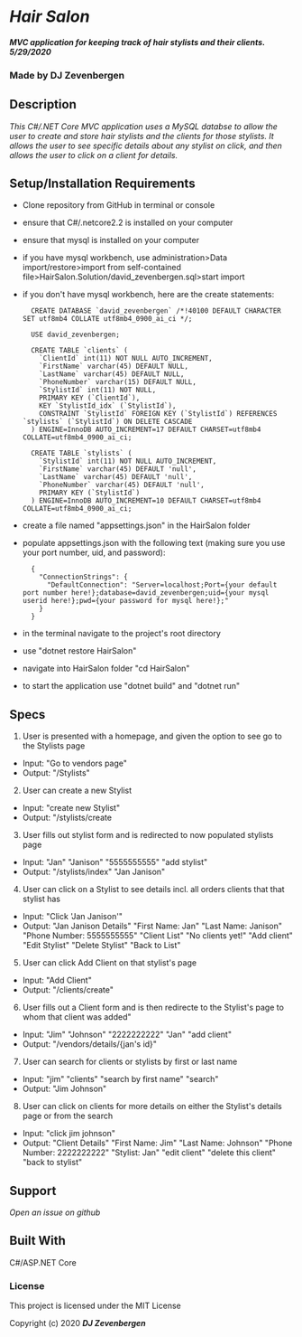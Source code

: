 # _Hair Salon_

#### _MVC application for keeping track of hair stylists and their clients. 5/29/2020_

### Made by DJ Zevenbergen


## Description
_This C#/.NET Core MVC application uses a MySQL databse to allow the user to create and store hair stylists and the clients for those stylists. It allows the user to see specific details about any stylist on click, and then allows the user to click on a client for details._


## Setup/Installation Requirements
* Clone repository from GitHub in terminal or console
* ensure that C#/.netcore2.2 is installed on your computer
* ensure that mysql is installed on your computer
* if you have mysql workbench, use administration>Data import/restore>import from self-contained file>HairSalon.Solution/david_zevenbergen.sql>start import
* if you don't have mysql workbench, here are the create statements:


        CREATE DATABASE `david_zevenbergen` /*!40100 DEFAULT CHARACTER SET utf8mb4 COLLATE utf8mb4_0900_ai_ci */;
        
        USE david_zevenbergen;
        
        CREATE TABLE `clients` (
          `ClientId` int(11) NOT NULL AUTO_INCREMENT,
          `FirstName` varchar(45) DEFAULT NULL,
          `LastName` varchar(45) DEFAULT NULL,
          `PhoneNumber` varchar(15) DEFAULT NULL,
          `StylistId` int(11) NOT NULL,
          PRIMARY KEY (`ClientId`),
          KEY `StylistId_idx` (`StylistId`),
          CONSTRAINT `StylistId` FOREIGN KEY (`StylistId`) REFERENCES `stylists` (`StylistId`) ON DELETE CASCADE
        ) ENGINE=InnoDB AUTO_INCREMENT=17 DEFAULT CHARSET=utf8mb4 COLLATE=utf8mb4_0900_ai_ci;

        CREATE TABLE `stylists` (
          `StylistId` int(11) NOT NULL AUTO_INCREMENT,
          `FirstName` varchar(45) DEFAULT 'null',
          `LastName` varchar(45) DEFAULT 'null',
          `PhoneNumber` varchar(45) DEFAULT 'null',
          PRIMARY KEY (`StylistId`)
        ) ENGINE=InnoDB AUTO_INCREMENT=10 DEFAULT CHARSET=utf8mb4 COLLATE=utf8mb4_0900_ai_ci;




* create a file named "appsettings.json" in the HairSalon folder
* populate appsettings.json with the following text (making sure you use your port number, uid, and password):

        {
          "ConnectionStrings": {
            "DefaultConnection": "Server=localhost;Port={your default port number here!};database=david_zevenbergen;uid={your mysql userid here!};pwd={your password for mysql here!};"
          }
        }

* in the terminal navigate to the project's root directory
* use "dotnet restore HairSalon"
* navigate into HairSalon folder "cd HairSalon"
* to start the application use "dotnet build" and "dotnet run"

## Specs
1. User is presented with a homepage, and given the option to see go to the Stylists page
  * Input: "Go to vendors page"
  * Output: "/Stylists"
2. User can create a new Stylist
  * Input: "create new Stylist"
  * Output: "/stylists/create
3. User fills out stylist form and is redirected to now populated stylists page
  * Input: "Jan" "Janison" "5555555555" "add stylist"
  * Output: "/stylists/index" "Jan Janison"
4. User can click on a Stylist to see details incl. all orders clients that that stylist has
  * Input: "Click 'Jan Janison'"
  * Output: "Jan Janison Details"
            "First Name: Jan"
            "Last Name: Janison"
            "Phone Number: 5555555555"
            "Client List"
            "No clients yet!"
            "Add client"
            "Edit Stylist"
            "Delete Stylist"
            "Back to List"
5. User can click Add Client on that stylist's page
  * Input: "Add Client"
  * Output: "/clients/create"
6. User fills out a Client form and is then redirecte to the Stylist's page to whom that client was added" 
  * Input: "Jim" "Johnson" "2222222222" "Jan" "add client"
  * Output: "/vendors/details/{jan's id}"

7. User can search for clients or stylists by first or last name
  * Input: "jim" "clients" "search by first name" "search"
  * Output: "Jim Johnson"

8. User can click on clients for more details on either the Stylist's details page or from the search
  * Input: "click jim johnson"
  * Output: "Client Details"
            "First Name: Jim"
            "Last Name: Johnson"
            "Phone Number: 2222222222"
            "Stylist: Jan"
            "edit client"
            "delete this client"
            "back to stylist"


## Support
_Open an issue on github_


## Built With
C#/ASP.NET Core 

### License
This project is licensed under the MIT License

Copyright (c) 2020 **_DJ Zevenbergen_**
